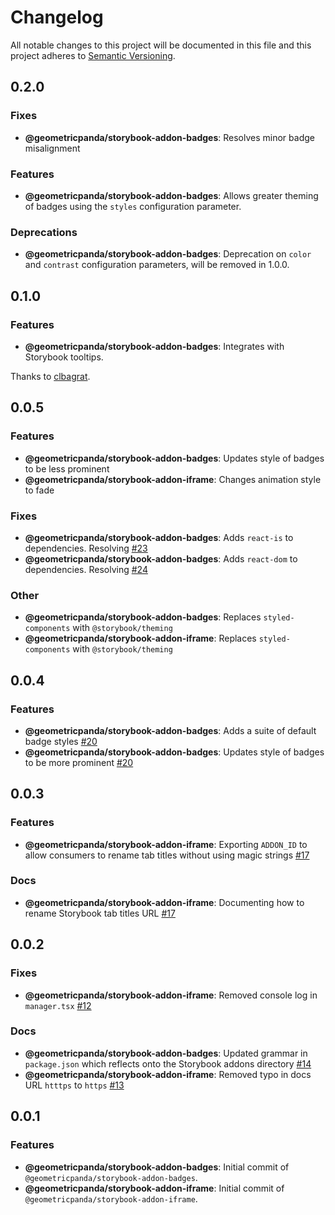 # Changelog

All notable changes to this project will be documented in this file
and this project adheres to [Semantic Versioning](https://semver.org/spec/v2.0.0.html).

## 0.2.0

### Fixes

- **@geometricpanda/storybook-addon-badges**: Resolves minor badge misalignment

### Features

- **@geometricpanda/storybook-addon-badges**: Allows greater theming of badges using the `styles` configuration parameter.

### Deprecations

- **@geometricpanda/storybook-addon-badges**: Deprecation on `color` and `contrast` configuration parameters, will be removed in 1.0.0.

## 0.1.0

### Features

- **@geometricpanda/storybook-addon-badges**: Integrates with Storybook tooltips.

Thanks to [clbagrat](https://github.com/clbagrat).

## 0.0.5

### Features

- **@geometricpanda/storybook-addon-badges**: Updates style of badges to be less prominent
- **@geometricpanda/storybook-addon-iframe**: Changes animation style to fade

### Fixes

- **@geometricpanda/storybook-addon-badges**: Adds `react-is` to dependencies. Resolving [#23](https://github.com/geometricpanda/geometricpanda/issues/23)
- **@geometricpanda/storybook-addon-badges**: Adds `react-dom` to dependencies. Resolving [#24](https://github.com/geometricpanda/geometricpanda/issues/24)

### Other

- **@geometricpanda/storybook-addon-badges**: Replaces `styled-components` with `@storybook/theming`
- **@geometricpanda/storybook-addon-iframe**: Replaces `styled-components` with `@storybook/theming`

## 0.0.4

### Features

- **@geometricpanda/storybook-addon-badges**: Adds a suite of default badge styles [#20](https://github.com/geometricpanda/geometricpanda/issues/20)
- **@geometricpanda/storybook-addon-badges**: Updates style of badges to be more prominent [#20](https://github.com/geometricpanda/geometricpanda/issues/20)

## 0.0.3

### Features

- **@geometricpanda/storybook-addon-iframe**: Exporting `ADDON_ID` to allow consumers to rename tab titles without using magic strings [#17](https://github.com/geometricpanda/geometricpanda/issues/17)

### Docs

- **@geometricpanda/storybook-addon-iframe**: Documenting how to rename Storybook tab titles URL [#17](https://github.com/geometricpanda/geometricpanda/issues/17)

## 0.0.2

### Fixes

- **@geometricpanda/storybook-addon-iframe**: Removed console log in `manager.tsx` [#12](https://github.com/geometricpanda/geometricpanda/issues/12)

### Docs

- **@geometricpanda/storybook-addon-badges**: Updated grammar in `package.json` which reflects onto the Storybook addons directory [#14](https://github.com/geometricpanda/geometricpanda/issues/14)
- **@geometricpanda/storybook-addon-iframe**: Removed typo in docs URL `htttps` to `https` [#13](https://github.com/geometricpanda/geometricpanda/issues/13)

## 0.0.1

### Features

- **@geometricpanda/storybook-addon-badges**: Initial commit of `@geometricpanda/storybook-addon-badges`.
- **@geometricpanda/storybook-addon-iframe**: Initial commit of `@geometricpanda/storybook-addon-iframe`.
